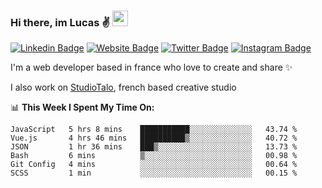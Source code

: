 ### Hi there, im Lucas ✌️ <img src="https://media.giphy.com/media/hvRJCLFzcasrR4ia7z/giphy.gif" width="25px">
[![Linkedin Badge](https://img.shields.io/badge/-LinkedIn-0e76a8?style=flat-square&logo=Linkedin&logoColor=white)](https://www.linkedin.com/in/lucasbellier/)
[![Website Badge](https://img.shields.io/badge/Website-3b5998?style=flat-square&logo=google-chrome&logoColor=white)](https://lucasblr.fr)
[![Twitter Badge](https://img.shields.io/badge/-Twitter-00acee?style=flat-square&logo=Twitter&logoColor=white)](https://twitter.com/ImJustLucas_)
[![Instagram Badge](https://img.shields.io/badge/-Instagram-e4405f?style=flat-square&logo=Instagram&logoColor=white)](https://instagram.com/luuucas.blr/)

I'm a web developer based in france who love to create and share ✨

I also work on [StudioTalo](https://talodev.fr), french based creative studio

📊 **This Week I Spent My Time On:**
<!--START_SECTION:waka-->

```text
JavaScript   5 hrs 8 mins    ███████████░░░░░░░░░░░░░░   43.74 %
Vue.js       4 hrs 46 mins   ██████████▒░░░░░░░░░░░░░░   40.72 %
JSON         1 hr 36 mins    ███▒░░░░░░░░░░░░░░░░░░░░░   13.73 %
Bash         6 mins          ▒░░░░░░░░░░░░░░░░░░░░░░░░   00.98 %
Git Config   4 mins          ░░░░░░░░░░░░░░░░░░░░░░░░░   00.64 %
SCSS         1 min           ░░░░░░░░░░░░░░░░░░░░░░░░░   00.15 %
```

<!--END_SECTION:waka-->
